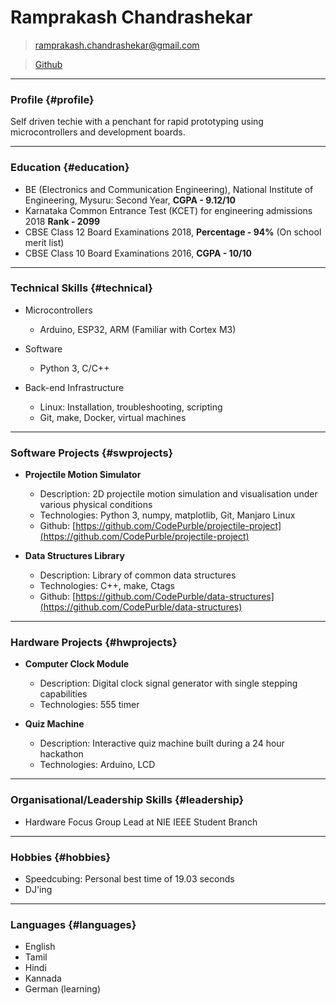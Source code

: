 # Ramprakash Chandrashekar

> [ramprakash.chandrashekar@gmail.com](ramprakash.chandrashekar@gmail.com)

> [Github](https://github.com/CodePurble)

------
### Profile {#profile}

Self driven techie with a penchant for rapid prototyping using microcontrollers
and development boards.

------
### Education {#education}

* BE (Electronics and Communication Engineering), National Institute of Engineering, Mysuru: Second Year, **CGPA - 9.12/10**
* Karnataka Common Entrance Test (KCET) for engineering admissions 2018 **Rank - 2099**
* CBSE Class 12 Board Examinations 2018, **Percentage - 94%** (On school merit list)
* CBSE Class 10 Board Examinations 2016, **CGPA - 10/10**

------
### Technical Skills {#technical}

* Microcontrollers
	* Arduino, ESP32, ARM (Familiar with Cortex M3)

* Software
	* Python 3, C/C++

* Back-end Infrastructure
	* Linux: Installation, troubleshooting, scripting
	* Git, make, Docker, virtual machines

------
### Software Projects {#swprojects}

* **Projectile Motion Simulator**
	* Description: 2D projectile motion simulation and visualisation under various physical conditions
	* Technologies: Python 3, numpy, matplotlib, Git, Manjaro Linux
	* Github: [https://github.com/CodePurble/projectile-project](https://github.com/CodePurble/projectile-project)

* **Data Structures Library**
	* Description: Library of common data structures
	* Technologies: C++, make, Ctags
	* Github: [https://github.com/CodePurble/data-structures](https://github.com/CodePurble/data-structures)

------
### Hardware Projects {#hwprojects}

* **Computer Clock Module**
	* Description: Digital clock signal generator with single stepping capabilities
	* Technologies: 555 timer

* **Quiz Machine**
	* Description: Interactive quiz machine built during a 24 hour hackathon
	* Technologies: Arduino, LCD

------
### Organisational/Leadership Skills {#leadership}

* Hardware Focus Group Lead at NIE IEEE Student Branch

------
### Hobbies {#hobbies}

* Speedcubing: Personal best time of 19.03 seconds
* DJ'ing

------
### Languages {#languages}

* English
* Tamil
* Hindi
* Kannada
* German (learning)
